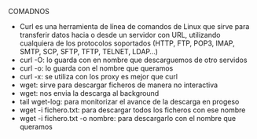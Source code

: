 COMADNOS 

- Curl es una herramienta de línea de comandos de Linux que sirve para transferir datos hacia o desde un servidor con URL, utilizando cualquiera de los protocolos soportados (HTTP, FTP, POP3, IMAP, SMTP, SCP, SFTP, TFTP, TELNET, LDAP…)
 - curl -O: lo guarda con en nombre que descarguemos de otro servidos
 - curl -o: lo guarda con el nombre que queramos
 - curl -x: se utiliza con los proxy
 es mejor que curl 
- wget: sirve para descargar ficheros de manera no interactiva 
 - wget: nos envia la descarga al background
 - tail wget-log: para monitorizar el avance de la descarga en progeso
 - wget -i fichero.txt: para descargar todos los ficheros con ese nombre
 - wget -i fichero.txt -o nombre: para descargarlo con el nombre que queramos